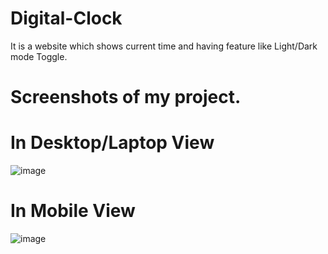 # Digital-Clock
It is a website which shows current time and having feature like Light/Dark mode Toggle.

# Screenshots of my project.

# In Desktop/Laptop View

![image](https://user-images.githubusercontent.com/69806791/174832575-498ec775-31ca-4d40-a898-3b9d8a2cfb7c.png)


# In Mobile View


![image](https://user-images.githubusercontent.com/69806791/174832971-b162111c-6e69-4b6f-ac77-01c6e3f57471.png)
